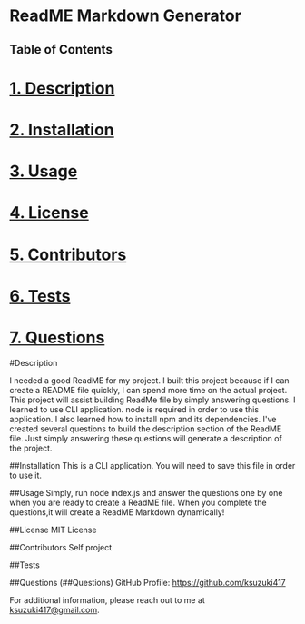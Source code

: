 # ReadME Markdown Generator

  ## Table of Contents
  # [1. Description](#Description)
  # [2. Installation](##Installation)
  # [3. Usage](##Usage)
  # [4. License](#License)
  # [5. Contributors](##Contributors)
  # [6. Tests](##Tests)
  # [7. Questions](##Questions)

  #Description 

  I needed a good ReadME for my project. I built this project because if I can create a README file quickly, I can spend more time on the actual project. This project will assist building ReadMe file by simply answering questions. I learned to use CLI application. node is required in order to use this application. I also learned how to install npm and its dependencies. I've created several questions to build the description section of the ReadME file. Just simply answering these questions will generate a description of the project.
  

  ##Installation 
  This is a CLI application. You will need to save this file in order to use it.

  ##Usage
  Simply, run node index.js and answer the questions one by one when you are ready to create a ReadME file. When you complete the questions,it will create a ReadME Markdown dynamically!

  ##License
  MIT License

  ##Contributors
  Self project

  ##Tests
  

  ##Questions (##Questions)
  GitHub Profile: https://github.com/ksuzuki417

  For additional information, please reach out to me at ksuzuki417@gmail.com.
